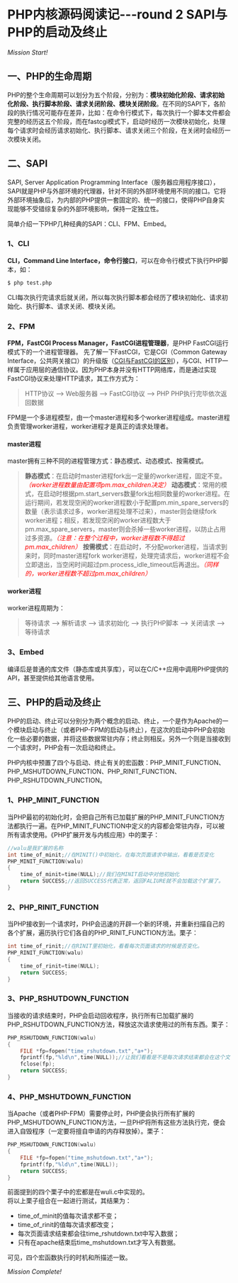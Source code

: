 # PHP内核源码阅读记---round 2 SAPI与PHP的启动及终止

*Mission Start!*
## 一、PHP的生命周期
PHP的整个生命周期可以划分为五个阶段，分别为：**模块初始化阶段、请求初始化阶段、执行脚本阶段、请求关闭阶段、模块关闭阶段**。在不同的SAPI下，各阶段的执行情况可能存在差异，比如：在命令行模式下，每次执行一个脚本文件都会完整的经历这五个阶段，而在fastcgi模式下，启动时经历一次模块初始化，处理每个请求时会经历请求初始化、执行脚本、请求关闭三个阶段，在关闭时会经历一次模块关闭。
## 二、SAPI
SAPI, Server Application Programming Interface（服务器应用程序接口），SAPI就是PHP与外部环境的代理器，针对不同的外部环境使用不同的接口。它将外部环境抽象后，为内部的PHP提供一套固定的、统一的接口，使得PHP自身实现能够不受错综复杂的外部环境影响，保持一定独立性。

简单介绍一下PHP几种经典的SAPI：CLI、FPM、Embed。
### 1、CLI
**CLI，Command Line Interface，命令行接口**，可以在命令行模式下执行PHP脚本，如：

```sh
$ php test.php
```

CLI每次执行完请求后就关闭，所以每次执行脚本都会经历了模块初始化、请求初始化、执行脚本、请求关闭、模块关闭。

### 2、FPM
**FPM，FastCGI Process Manager，FastCGI进程管理器**，是PHP FastCGI运行模式下的一个进程管理器。
先了解一下FastCGI，它是CGI（Common Gateway Interface，公共网关接口）的升级版（[CGI与FastCGI的区别](https://www.baidu.com/s?wd=CGI与FastCGI的区别)），与CGI、HTTP一样属于应用层的通信协议。因为PHP本身并没有HTTP网络库，而是通过实现FastCGI协议来处理HTTP请求，其工作方式为：

> HTTP协议 --> Web服务器 --> FastCGI协议 --> PHP
> PHP执行完毕依次返回数据

FPM是一个多进程模型，由一个master进程和多个worker进程组成。master进程负责管理worker进程，worker进程才是真正的请求处理者。
#### master进程
master拥有三种不同的进程管理方式：静态模式、动态模式、按需模式。

> **静态模式**：在启动时master进程fork出一定量的worker进程，固定不变。<span style="color:red;">*（worker进程数量由配置项pm.max_children决定）*</span>
> **动态模式**：常用的模式，在启动时根据pm.start_servers数量fork出相同数量的worker进程。在运行期间，若发现空闲的worker进程数小于配置pm.min_spare_servers的数量（表示请求过多，worker进程处理不过来），master则会继续fork worker进程；相反，若发现空闲的worker进程数大于pm.max_spare_servers，master则会杀掉一些worker进程，以防止占用过多资源。<span style="color:red;">*（注意：在整个过程中，worker进程数不得超过pm.max_children）*</span>
> **按需模式**：在启动时，不分配worker进程，当请求到来时，同时master进程fork worker进程，处理完请求后，worker进程不会立即退出，当空闲时间超过pm.process_idle_timeout后再退出。<span style="color:red;">*（同样的，worker进程数不超过pm.max_children）*</span>

#### worker进程
worker进程周期为：
> 等待请求 --> 解析请求 --> 请求初始化 --> 执行PHP脚本 --> 关闭请求 --> 等待请求

### 3、Embed
编译后是普通的库文件（静态库或共享库），可以在C/C++应用中调用PHP提供的API，甚至提供给其他语言使用。

## 三、PHP的启动及终止
PHP的启动、终止可以分别分为两个概念的启动、终止，一个是作为Apache的一个模块启动与终止（或者PHP-FPM的启动与终止），在这次的启动中PHP会初始化一些必要的数据，并将这些数据常驻内存；终止则相反。另外一个则是当接收到一个请求时，PHP会有一次启动和终止。  
    
PHP内核中预置了四个与启动、终止有关的宏函数：PHP_MINIT_FUNCTION、PHP_MSHUTDOWN_FUNCTION、PHP_RINIT_FUNCTION、PHP_RSHUTDOWN_FUNCTION。   
   
### 1、PHP_MINIT_FUNCTION
当PHP最初的初始化时，会把自己所有已加载扩展的PHP_MINIT_FUNCTION方法都执行一遍。在PHP_MINIT_FUNCTION中定义的内容都会常驻内存，可以被所有请求使用。《PHP扩展开发与内核应用》中的栗子：   
   
```c
//walu是我扩展的名称
int time_of_minit;//在MINIT()中初始化，在每次页面请求中输出，看看是否变化
PHP_MINIT_FUNCTION(walu)
{
    time_of_minit=time(NULL);//我们在MINIT启动中对他初始化
    return SUCCESS;//返回SUCCESS代表正常，返回FALIURE就不会加载这个扩展了。
}
```    
    
### 2、PHP_RINIT_FUNCTION
当PHP接收到一个请求时，PHP会迅速的开辟一个新的环境，并重新扫描自己的各个扩展，遍历执行它们各自的PHP_RINIT_FUNCTION方法。栗子：    
    
```c
int time_of_rinit;//在RINIT里初始化，看看每次页面请求的时候是否变化。
PHP_RINIT_FUNCTION(walu)
{
	time_of_rinit=time(NULL);
	return SUCCESS;
}
```    
    
### 3、PHP_RSHUTDOWN_FUNCTION
当接收的请求结束时，PHP会启动回收程序，执行所有已加载扩展的PHP_RSHUTDOWN_FUNCTION方法，释放这次请求使用过的所有东西。栗子：
    
```c
PHP_RSHUTDOWN_FUNCTION(walu)
{
	FILE *fp=fopen("time_rshutdown.txt","a+");
	fprintf(fp,"%ld\n",time(NULL));//让我们看看是不是每次请求结束都会在这个文件里追加数据
	fclose(fp);
	return SUCCESS;
}
```
    
### 4、PHP_MSHUTDOWN_FUNCTION
当Apache（或者PHP-FPM）需要停止时，PHP便会执行所有扩展的PHP_MSHUTDOWN_FUNCTION方法，一旦PHP将所有这些方法执行完，便会进入自毁程序（一定要将擅自申请的内存释放掉）。栗子：   
   
```c
PHP_MSHUTDOWN_FUNCTION(walu)
{
	FILE *fp=fopen("time_mshutdown.txt","a+");
	fprintf(fp,"%ld\n",time(NULL));
	return SUCCESS;
}
```
    
    
    
前面提到的四个栗子中的宏都是在wuli.c中实现的。   
将以上栗子组合在一起进行测试，其结果为：   

* time_of_minit的值每次请求都不变；
* time_of_rinit的值每次请求都改变；
* 每次页面请求结束都会往time_rshutdown.txt中写入数据；
* 只有在apache结束后time_mshutdown.txt才写入有数据。   
    
可见，四个宏函数执行的时机和所描述一致。    
    
*Mission Complete!*



